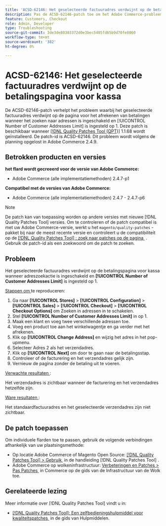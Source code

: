 ```yaml
---
title: 'ACSD-62146: Het geselecteerde factuuradres verdwijnt op de betalingspagina voor kassa'
description: Pas de ACSD-62146-patch toe om het Adobe Commerce-probleem op te lossen waarbij het geselecteerde factuuradres verdwijnt op de pagina voor de betaling van betalingen wanneer het zoeken naar adressen is ingeschakeld en de Limiet voor het aantal klantadressen is ingesteld op 1.
feature: Customers, Checkout
role: Admin, Developer
type: Troubleshooting
source-git-commit: 3de3de80383372d0e3bec5485fd65b9d70fe8860
workflow-type: tm+mt
source-wordcount: '382'
ht-degree: 0%

---
```



# ACSD-62146: Het geselecteerde factuuradres verdwijnt op de betalingspagina voor kassa

De ACSD-62146-patch verhelpt het probleem waarbij het geselecteerde factuuradres verdwijnt op de pagina voor het afrekenen van betalingen wanneer het zoeken naar adressen is ingeschakeld en [!UICONTROL Number of Customer Addresses Limit] is ingesteld op 1. Deze patch is beschikbaar wanneer [[!DNL Quality Patches Tool (QPT)]](/help/tools/quality-patches-tool/quality-patches-tool-to-self-serve-quality-patches.md) 1.1.68 wordt geïnstalleerd. De patch-id is ACSD-62146. Dit probleem wordt volgens de planning opgelost in Adobe Commerce 2.4.9.

## Betrokken producten en versies

**het flard wordt gecreeerd voor de versie van Adobe Commerce:**

* Adobe Commerce (alle implementatiemethoden) 2.4.7-p1

**Compatibel met de versies van Adobe Commerce:**

* Adobe Commerce (alle implementatiemethoden) 2.4.7 - 2.4.7-p6

>[!NOTE]
>
>De patch kan van toepassing worden op andere versies met nieuwe [!DNL Quality Patches Tool] versies. Om te controleren of de patch compatibel is met uw Adobe Commerce-versie, werkt u het `magento/quality-patches` -pakket bij naar de meest recente versie en controleert u de compatibiliteit op de [[!DNL Quality Patches Tool] : zoek naar patches op de pagina &#x200B;](https://experienceleague.adobe.com/tools/commerce-quality-patches/index.html?lang=nl-NL) . Gebruik de patch-id als een zoekwoord om de patch te zoeken.

## Probleem

Het geselecteerde factuuradres verdwijnt op de betalingspagina voor kassa wanneer adreszoekactie is ingeschakeld en **[!UICONTROL Number of Customer Addresses Limit]** is ingesteld op 1.

<u> Stappen om </u> te reproduceren:

1. Ga naar **[!UICONTROL Stores]** > **[!UICONTROL Configuration]** > **[!UICONTROL Sales]** > **[!UICONTROL Checkout]** > **[!UICONTROL Checkout Options]** om Zoeken in adressen in te schakelen.
1. Stel **[!UICONTROL Number of Customer Addresses Limit]** in op 1.
1. Maak een klant en voeg twee verschillende adressen toe.
1. Voeg een product toe aan het winkelwagentje en ga verder met het afrekenen.
1. Klik op **[!UICONTROL Change Address]** en wijzig het adres in het pop-upmenu.
1. Selecteer Adres 2 als het verzendadres.
1. Klik op **[!UICONTROL Next]** om door te gaan naar de betalingsstap.
1. Controleer of de facturering en het verzendadres gelijk zijn.
1. Vernieuw de pagina zonder de betaling uit te voeren.

<u> Verwachte resultaten </u>:

Het verzendadres is zichtbaar wanneer de facturering en het verzendadres hetzelfde zijn.

<u> Ware resultaten </u>:

Het standaardfactuuradres en het geselecteerde verzendadres zijn niet zichtbaar.

## De patch toepassen

Om individuele flarden toe te passen, gebruik de volgende verbindingen afhankelijk van uw plaatsingsmethode:

* Op locatie Adobe Commerce of Magento Open Source: [[!DNL Quality Patches Tool] > Gebruik &#x200B;](/help/tools/quality-patches-tool/usage.md) in de handleiding [!DNL Quality Patches Tool] .
* Adobe Commerce op wolkeninfrastructuur: [&#x200B; Verbeteringen en Patches > Pas Patches &#x200B;](https://experienceleague.adobe.com/docs/commerce-cloud-service/user-guide/develop/upgrade/apply-patches.html?lang=nl-NL) in Commerce op de gids van de Infrastructuur van de Wolk toe.

## Gerelateerde lezing

Meer informatie over [!DNL Quality Patches Tool] vindt u in:

* [[!DNL Quality Patches Tool]: Een zelfbedieningshulpmiddel voor kwaliteitspatches &#x200B;](/help/tools/quality-patches-tool/quality-patches-tool-to-self-serve-quality-patches.md) in de gids van Hulpmiddelen.
